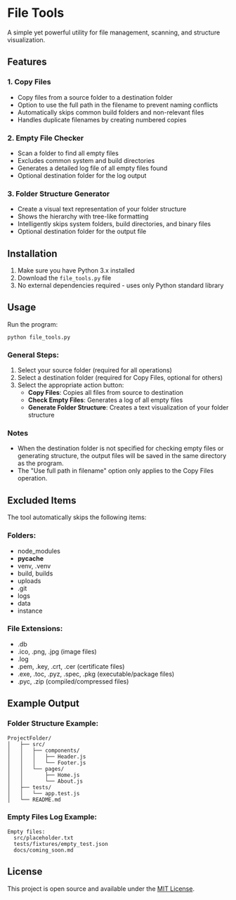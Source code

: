 # File Tools

A simple yet powerful utility for file management, scanning, and structure visualization.

## Features

### 1. Copy Files
- Copy files from a source folder to a destination folder
- Option to use the full path in the filename to prevent naming conflicts
- Automatically skips common build folders and non-relevant files
- Handles duplicate filenames by creating numbered copies

### 2. Empty File Checker
- Scan a folder to find all empty files
- Excludes common system and build directories
- Generates a detailed log file of all empty files found
- Optional destination folder for the log output

### 3. Folder Structure Generator
- Create a visual text representation of your folder structure
- Shows the hierarchy with tree-like formatting
- Intelligently skips system folders, build directories, and binary files
- Optional destination folder for the output file

## Installation

1. Make sure you have Python 3.x installed
2. Download the `file_tools.py` file
3. No external dependencies required - uses only Python standard library

## Usage

Run the program:
```
python file_tools.py
```

### General Steps:
1. Select your source folder (required for all operations)
2. Select a destination folder (required for Copy Files, optional for others)
3. Select the appropriate action button:
   - **Copy Files**: Copies all files from source to destination
   - **Check Empty Files**: Generates a log of all empty files
   - **Generate Folder Structure**: Creates a text visualization of your folder structure

### Notes
- When the destination folder is not specified for checking empty files or generating structure, the output files will be saved in the same directory as the program.
- The "Use full path in filename" option only applies to the Copy Files operation.

## Excluded Items

The tool automatically skips the following items:

### Folders:
- node_modules
- __pycache__
- venv, .venv
- build, builds
- uploads
- .git
- logs
- data
- instance

### File Extensions:
- .db
- .ico, .png, .jpg (image files)
- .log
- .pem, .key, .crt, .cer (certificate files)
- .exe, .toc, .pyz, .spec, .pkg (executable/package files)
- .pyc, .zip (compiled/compressed files)

## Example Output

### Folder Structure Example:
```
ProjectFolder/
│   ├── src/
│   │   ├── components/
│   │   │   ├── Header.js
│   │   │   └── Footer.js
│   │   └── pages/
│   │       ├── Home.js
│   │       └── About.js
│   ├── tests/
│   │   └── app.test.js
│   └── README.md
```

### Empty Files Log Example:
```
Empty files:
  src/placeholder.txt
  tests/fixtures/empty_test.json
  docs/coming_soon.md
```

## License

This project is open source and available under the [MIT License](https://opensource.org/licenses/MIT).
